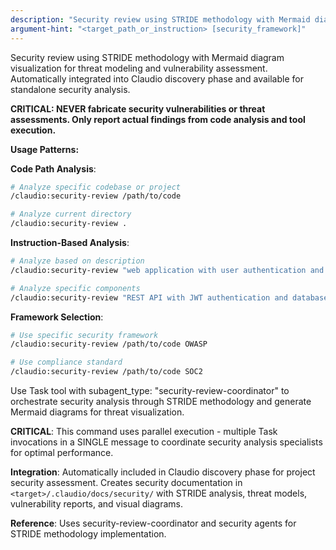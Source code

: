 ```yaml
---
description: "Security review using STRIDE methodology with Mermaid diagram visualization"
argument-hint: "<target_path_or_instruction> [security_framework]"
---
```


Security review using STRIDE methodology with Mermaid diagram visualization for threat modeling and vulnerability assessment. Automatically integrated into Claudio discovery phase and available for standalone security analysis.

**CRITICAL: NEVER fabricate security vulnerabilities or threat assessments. Only report actual findings from code analysis and tool execution.**

**Usage Patterns:**

**Code Path Analysis**:
```bash
# Analyze specific codebase or project
/claudio:security-review /path/to/code

# Analyze current directory
/claudio:security-review .
```

**Instruction-Based Analysis**:
```bash
# Analyze based on description
/claudio:security-review "web application with user authentication and payment processing"

# Analyze specific components
/claudio:security-review "REST API with JWT authentication and database integration"
```

**Framework Selection**:
```bash
# Use specific security framework
/claudio:security-review /path/to/code OWASP

# Use compliance standard  
/claudio:security-review /path/to/code SOC2
```

Use Task tool with subagent_type: "security-review-coordinator" to orchestrate security analysis through STRIDE methodology and generate Mermaid diagrams for threat visualization.

**CRITICAL**: This command uses parallel execution - multiple Task invocations in a SINGLE message to coordinate security analysis specialists for optimal performance.

**Integration**: Automatically included in Claudio discovery phase for project security assessment. Creates security documentation in `<target>/.claudio/docs/security/` with STRIDE analysis, threat models, vulnerability reports, and visual diagrams.

**Reference**: Uses security-review-coordinator and security agents for STRIDE methodology implementation.